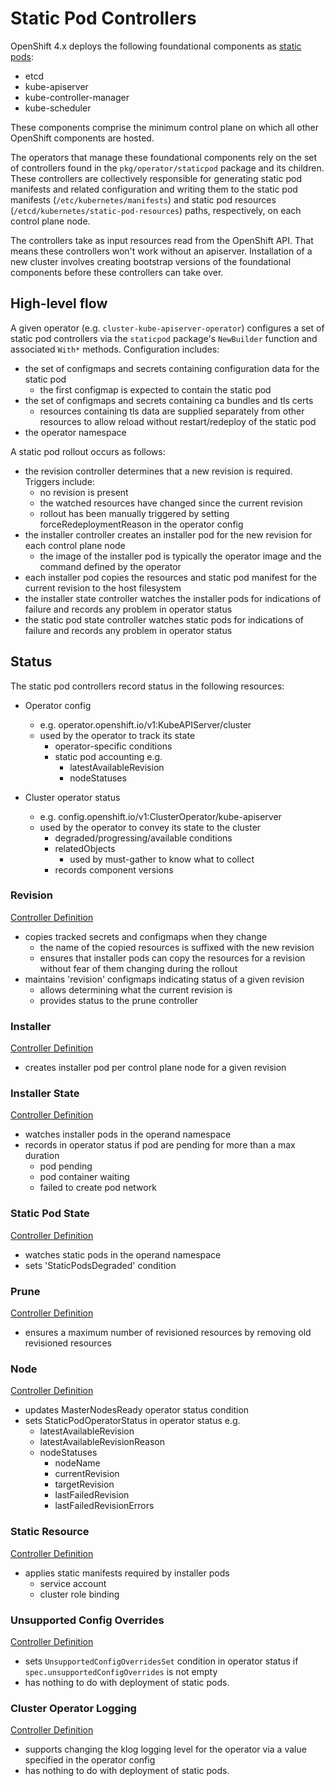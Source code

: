 # Static Pod Controllers

OpenShift 4.x deploys the following foundational components as [static
pods](https://kubernetes.io/docs/tasks/configure-pod-container/static-pod/):

- etcd
- kube-apiserver
- kube-controller-manager
- kube-scheduler

These components comprise the minimum control plane on which all other
OpenShift components are hosted.

The operators that manage these foundational components rely on the
set of controllers found in the `pkg/operator/staticpod` package and
its children. These controllers are collectively responsible for
generating static pod manifests and related configuration and writing
them to the static pod manifests (`/etc/kubernetes/manifests`) and
static pod resources (`/etcd/kubernetes/static-pod-resources`) paths,
respectively, on each control plane node.

The controllers take as input resources read from the OpenShift
API. That means these controllers won't work without an
apiserver. Installation of a new cluster involves creating bootstrap
versions of the foundational components before these controllers can
take over.

## High-level flow

A given operator (e.g. `cluster-kube-apiserver-operator`) configures a
set of static pod controllers via the `staticpod` package's
`NewBuilder` function and associated `With*` methods. Configuration includes:

 - the set of configmaps and secrets containing configuration data for
   the static pod
   - the first configmap is expected to contain the static pod
 - the set of configmaps and secrets containing ca bundles and tls certs
   - resources containing tls data are supplied separately from other
     resources to allow reload without restart/redeploy of the static pod
 - the operator namespace

A static pod rollout occurs as follows:

 - the revision controller determines that a new revision is
   required. Triggers include:
   - no revision is present
   - the watched resources have changed since the current revision
   - rollout has been manually triggered by setting
     forceRedeploymentReason in the operator config
 - the installer controller creates an installer pod for the new
   revision for each control plane node
   - the image of the installer pod is typically the operator image
     and the command defined by the operator
 - each installer pod copies the resources and static pod manifest for
   the current revision to the host filesystem
 - the installer state controller watches the installer pods for
   indications of failure and records any problem in operator status
 - the static pod state controller watches static pods for indications
   of failure and records any problem in operator status

## Status

The static pod controllers record status in the following resources:

 - Operator config
   - e.g. operator.openshift.io/v1:KubeAPIServer/cluster
   - used by the operator to track its state
     - operator-specific conditions
     - static pod accounting e.g.
       - latestAvailableRevision
       - nodeStatuses

 - Cluster operator status
   - e.g. config.openshift.io/v1:ClusterOperator/kube-apiserver
   - used by the operator to convey its state to the cluster
     - degraded/progressing/available conditions
     - relatedObjects
       - used by must-gather to know what to collect
     - records component versions

### Revision

[Controller Definition](../revisioncontroller/revision_controller.go)

 - copies tracked secrets and configmaps when they change
   - the name of the copied resources is suffixed with the new revision
   - ensures that installer pods can copy the resources for a revision
     without fear of them changing during the rollout
 - maintains 'revision' configmaps indicating status of a given revision
   - allows determining what the current revision is
   - provides status to the prune controller

### Installer

[Controller Definition](controller/installer/installer_controller.go)

 - creates installer pod per control plane node for a given revision

### Installer State

[Controller Definition](controller/installerstate/installer_state_controller.go)

 - watches installer pods in the operand namespace
 - records in operator status if pod are pending for more than a max duration
   - pod pending
   - pod container waiting
   - failed to create pod network

### Static Pod State

[Controller Definition](controller/staticpodstate/staticpodstate_controller.go)

 - watches static pods in the operand namespace
 - sets 'StaticPodsDegraded' condition

### Prune

[Controller Definition](controller/prune/prune_controller.go)

 - ensures a maximum number of revisioned resources by removing old
   revisioned resources

### Node

[Controller Definition](controller/node/node_controller.go)

 - updates MasterNodesReady operator status condition
 - sets StaticPodOperatorStatus in operator status e.g.
   - latestAvailableRevision
   - latestAvailableRevisionReason
   - nodeStatuses
     - nodeName
     - currentRevision
     - targetRevision
     - lastFailedRevision
     - lastFailedRevisionErrors

### Static Resource

[Controller Definition](../staticresourcecontroller/static_resource_controller.go)

 - applies static manifests required by installer pods
   - service account
   - cluster role binding

### Unsupported Config Overrides

[Controller Definition](../unsupportedconfigoverridescontroller/unsupportedconfigoverrides_controller.go)

 - sets `UnsupportedConfigOverridesSet` condition in operator status
   if `spec.unsupportedConfigOverrides` is not empty
 - has nothing to do with deployment of static pods.

### Cluster Operator Logging

[Controller Definition](../loglevel/logging_controller.go)

 - supports changing the klog logging level for the operator via a
   value specified in the operator config
 - has nothing to do with deployment of static pods.
